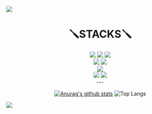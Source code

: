 <img src="https://capsule-render.vercel.app/api?type=waving&color=FDD8E8&height=150&section=header" />
<div align=center><h1>🪛STACKS🪛</h1></div>
<div align=center> 
  <img src="https://img.shields.io/badge/java-007396?style=for-the-badge&logo=java&logoColor=white"> 
  <img src="https://img.shields.io/badge/c++-00599C?style=for-the-badge&logo=c%2B%2B&logoColor=white">
  <img src="https://img.shields.io/badge/python-3776AB?style=for-the-badge&logo=python&logoColor=white"> 
  <br>
 <img src="https://img.shields.io/badge/spring-6DB33F?style=for-the-badge&logo=spring&logoColor=white"> 
  <img src="https://img.shields.io/badge/django-092E20?style=for-the-badge&logo=django&logoColor=white">
  <br>
  <img src="https://img.shields.io/badge/kotlin-7F52FF?style=for-the-badge&logo=kotlin&logoColor=white">
  <br>
  <img src="https://img.shields.io/badge/github-181717?style=for-the-badge&logo=github&logoColor=white">
  <img src="https://img.shields.io/badge/git-F05032?style=for-the-badge&logo=git&logoColor=white">
  <br>
---
  
  [![Anurag's github stats](https://github-readme-stats.vercel.app/api?username=fjqmqjrm)](https://github.com/anuraghazra/github-readme-stats)
  ![Top Langs](https://github-readme-stats.vercel.app/api/top-langs/?username=fjqmqjrm&layout=compact)
</div>
<img src="https://capsule-render.vercel.app/api?type=waving&color=FDD8E8&height=150&section=footer" />




<!--
**fjqmqjrm/fjqmqjrm** is a ✨ _special_ ✨ repository because its `README.md` (this file) appears on your GitHub profile.

Here are some ideas to get you started:

- 🔭 I’m currently working on ...
- 🌱 I’m currently learning ...
- 👯 I’m looking to collaborate on ...
- 🤔 I’m looking for help with ...
- 💬 Ask me about ...
- 📫 How to reach me: ...
- 😄 Pronouns: ...
- ⚡ Fun fact: ...
-->
